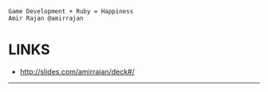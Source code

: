 ```
Game Development + Ruby = Happiness
Amir Rajan @amirrajan
```

LINKS
=====

- http://slides.com/amirrajan/deck#/


-----


